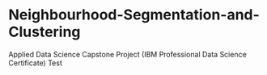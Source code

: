 # Neighbourhood-Segmentation-and-Clustering
Applied Data Science Capstone Project (IBM Professional Data Science Certificate)
Test
